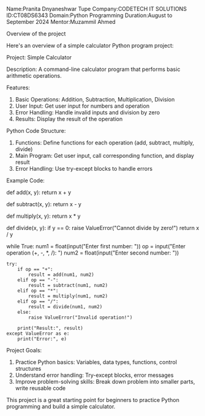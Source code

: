 Name:Pranita Dnyaneshwar Tupe
Company:CODETECH IT SOLUTIONS
ID:CT08DS6343
Domain:Python Programming
Duration:August to September 2024
Mentor:Muzammil Ahmed

Overview of the project

Here's an overview of a simple calculator Python program project:

Project: Simple Calculator

Description: A command-line calculator program that performs basic arithmetic operations.

Features:

1. Basic Operations: Addition, Subtraction, Multiplication, Division
2. User Input: Get user input for numbers and operation
3. Error Handling: Handle invalid inputs and division by zero
4. Results: Display the result of the operation

Python Code Structure:

1. Functions: Define functions for each operation (add, subtract, multiply, divide)
2. Main Program: Get user input, call corresponding function, and display result
3. Error Handling: Use try-except blocks to handle errors

Example Code:

def add(x, y):
    return x + y

def subtract(x, y):
    return x - y

def multiply(x, y):
    return x * y

def divide(x, y):
    if y == 0:
        raise ValueError("Cannot divide by zero!")
    return x / y

while True:
    num1 = float(input("Enter first number: "))
    op = input("Enter operation (+, -, *, /): ")
    num2 = float(input("Enter second number: "))

    try:
        if op == "+":
            result = add(num1, num2)
        elif op == "-":
            result = subtract(num1, num2)
        elif op == "*":
            result = multiply(num1, num2)
        elif op == "/":
            result = divide(num1, num2)
        else:
            raise ValueError("Invalid operation!")

        print("Result:", result)
    except ValueError as e:
        print("Error:", e)

Project Goals:

1. Practice Python basics: Variables, data types, functions, control structures
2. Understand error handling: Try-except blocks, error messages
3. Improve problem-solving skills: Break down problem into smaller parts, write reusable code

This project is a great starting point for beginners to practice Python programming and build a simple calculator.
